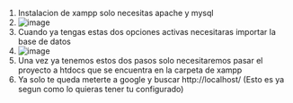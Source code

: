 1. Instalacion de xampp solo necesitas apache y mysql
2. ![image](https://github.com/jose55440/proyecto-grado/assets/119807251/28a03561-10a4-476b-9478-c31a43d9f7ca)
3. Cuando ya tengas estas dos opciones activas necesitaras importar la base de datos
4. ![image](https://github.com/jose55440/proyecto-grado/assets/119807251/441621d6-7b3a-4ea2-86c3-994b520b954a)
5. Una vez ya tenemos estos dos pasos solo necesitaremos pasar el proyecto a htdocs que se encuentra en la carpeta de xampp
6. Ya solo te queda meterte a google y buscar http://localhost/ (Esto es ya segun como lo quieras tener tu configurado)
